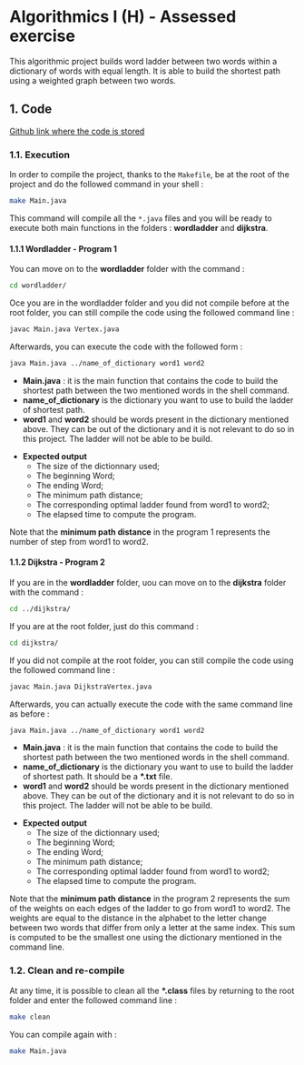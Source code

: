 # Algorithmics I (H) - Assessed exercise

This algorithmic project builds word ladder between two words within a dictionary of words with equal length. It is able to build the shortest path using a weighted graph between two words.

## 1. Code

[Github link where the code is stored](https://github.com/sebgranie/wordladder)

### 1.1. Execution

In order to compile the project, thanks to the `Makefile`, be at the root of the project and do the followed command in your shell :

```sh
make Main.java
```

This command will compile all the `*.java` files and you will be ready to execute both main functions in the folders : **wordladder** and **dijkstra**.

#### 1.1.1 Wordladder - Program 1

You can move on to the **wordladder** folder with the command :

```sh
cd wordladder/
```

Oce you are in the wordladder folder and you did not compile before at the root folder, you can still compile the code using the followed command line :

```sh
javac Main.java Vertex.java
```

Afterwards, you can execute the code with the followed form :

```sh
java Main.java ../name_of_dictionary word1 word2
```

- **Main.java** : it is the main function that contains the code to build the shortest path between the two mentioned words in the shell command.
- **name_of_dictionary** is the dictionary you want to use to build the ladder of shortest path.
- **word1** and **word2** should be words present in the dictionary mentioned above. They can be out of the dictionary and it is not relevant to do so in this project. The ladder will not be able to be build.

* **Expected output**
  - The size of the dictionnary used;
  - The beginning Word;
  - The ending Word;
  - The minimum path distance;
  - The corresponding optimal ladder found from word1 to word2;
  - The elapsed time to compute the program.

Note that the **minimum path distance** in the program 1 represents the number of step from word1 to word2.

#### 1.1.2 Dijkstra - Program 2

If you are in the **wordladder** folder, uou can move on to the **dijkstra** folder with the command :

```sh
cd ../dijkstra/
```

If you are at the root folder, just do this command :

```sh
cd dijkstra/
```

If you did not compile at the root folder, you can still compile the code using the followed command line :

```sh
javac Main.java DijkstraVertex.java
```

Afterwards, you can actually execute the code with the same command line as before :

```sh
java Main.java ../name_of_dictionary word1 word2
```

- **Main.java** : it is the main function that contains the code to build the shortest path between the two mentioned words in the shell command.
- **name_of_dictionary** is the dictionary you want to use to build the ladder of shortest path. It should be a **\*.txt** file.
- **word1** and **word2** should be words present in the dictionary mentioned above. They can be out of the dictionary and it is not relevant to do so in this project. The ladder will not be able to be build.

* **Expected output**
  - The size of the dictionnary used;
  - The beginning Word;
  - The ending Word;
  - The minimum path distance;
  - The corresponding optimal ladder found from word1 to word2;
  - The elapsed time to compute the program.

Note that the **minimum path distance** in the program 2 represents the sum of the weights on each edges of the ladder to go from word1 to word2. The weights are equal to the distance in the alphabet to the letter change between two words that differ from only a letter at the same index. This sum is computed to be the smallest one using the dictionary mentioned in the command line.

### 1.2. Clean and re-compile

At any time, it is possible to clean all the **\*.class** files by returning to the root folder and enter the followed command line :

```sh
make clean
```

You can compile again with :

```sh
make Main.java
```
